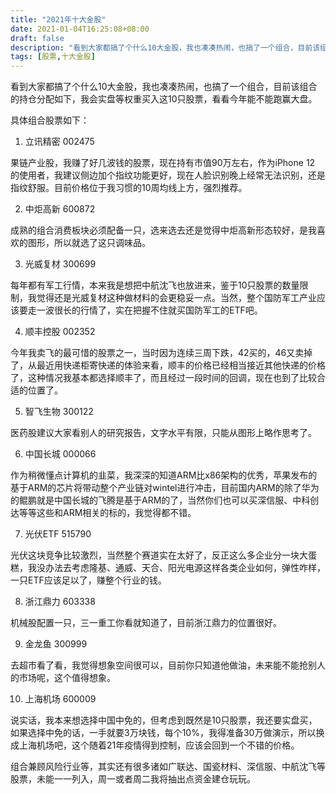 ```yaml
---
title: "2021年十大金股"
date: 2021-01-04T16:25:08+08:00
draft: false
description: "看到大家都搞了个什么10大金股，我也凑凑热闹，也搞了一个组合，目前该组合的持仓分配如下，我会实盘等权重买入这10只股票，看看今年能不能跑赢大盘。"
tags: [股票,十大金股]
---
```

看到大家都搞了个什么10大金股，我也凑凑热闹，也搞了一个组合，目前该组合的持仓分配如下，我会实盘等权重买入这10只股票，看看今年能不能跑赢大盘。

具体组合股票如下：

1. 立讯精密    002475

果链产业股，我赚了好几波钱的股票，现在持有市值90万左右，作为iPhone 12 的使用者，我建议侧边加个指纹功能更好，现在人脸识别晚上经常无法识别，还是指纹舒服。目前价格位于我习惯的10周均线上方，强烈推荐。

2. 中炬高新   600872

成熟的组合消费板块必须配备一只，选来选去还是觉得中炬高新形态较好，是我喜欢的图形，所以就选了这只调味品。

3. 光威复材   300699

每年都有军工行情，本来我是想把中航沈飞也放进来，鉴于10只股票的数量限制，我觉得还是光威复材这种做材料的会更稳妥一点。当然，整个国防军工产业应该要走一波很长的行情了，实在把握不住就买国防军工的ETF吧。

4. 顺丰控股   002352

今年我卖飞的最可惜的股票之一，当时因为连续三周下跌，42买的，46又卖掉了，从最近用快递柜寄快递的体验来看，顺丰的价格已经相当接近其他快递的价格了，这种情况我基本都选择顺丰了，而且经过一段时间的回调，现在也到了比较合适的位置了。

5. 智飞生物   300122

医药股建议大家看别人的研究报告，文字水平有限，只能从图形上略作思考了。

6. 中国长城    000066

作为稍微懂点计算机的韭菜，我深深的知道ARM比x86架构的优秀，苹果发布的基于ARM的芯片将带动整个产业链对wintel进行冲击，目前国内ARM的除了华为的鲲鹏就是中国长城的飞腾是基于ARM的了，当然你们也可以买深信服、中科创达等等这些和ARM相关的标的，我觉得都不错。

7. 光伏ETF     515790

光伏这块竞争比较激烈，当然整个赛道实在太好了，反正这么多企业分一块大蛋糕，我没办法去考虑隆基、通威、天合、阳光电源这样各类企业如何，弹性咋样，一只ETF应该足以了，赚整个行业的钱。

8. 浙江鼎力    603338

机械股配置一只，三一重工你看就知道了，目前浙江鼎力的位置很好。

9. 金龙鱼        300999

去超市看了看，我觉得想象空间很可以，目前你只知道他做油，未来能不能抢别人的市场呢，这个值得想象。

10. 上海机场   600009

说实话，我本来想选择中国中免的，但考虑到既然是10只股票，我还要实盘买，如果选择中免的话，一手就要3万块钱，每个10%，我得准备30万做演示，所以换成上海机场吧，这个随着21年疫情得到控制，应该会回到一个不错的价格。

组合兼顾风险行业等，其实还有很多诸如广联达、国瓷材料、深信服、中航沈飞等股票，未能一一列入，周一或者周二我将抽出点资金建仓玩玩。